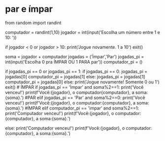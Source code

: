 # par e ímpar

from random import randint

computador = randint(1,10)
jogador = int(input('Escolha um número entre 1 e 10: '))

if jogador < 0 or jogador > 10:
    print('Jogue novamente. 1 a 10')
    exit()

soma = jogador + computador
jogadas = ('Ìmpar','Par')
jogadas_pi = int(input('Escolha 0 pra ÍMPAR OU 1 PARA par'))
computador_pi = ()

if jogadas_pi == 0 or jogadas_pi == 1:
    if jogadas_pi == 0:
        jogadas_pi = jogadas[0]
        computador_pi = jogadas[1]
    else:
        jogadas_pi = jogadas[1]
        computador_pi = jogadas[0]
else:
    print('Jogue novamente! Somente 0 ou 1')
    exit()
                              # ÍMPAR
if jogadas_pi == 'Ìmpar' and soma%2==1:
    print('Você venceu!')
    print(f'Você:{jogador}, o computador{computador}, a soma:{soma}.')
                               #PAR
elif jogadas_pi == 'Par' and soma%2==0:
    print('Você venceu!')
    print(f'Você:{jogador}, o computador:{computador}, a soma:{soma}.')
                                    #ÍMPAR
elif computador_pi == 'ìmpar' and soma%2==1:
    print('Computador venceu!')
    print(f'Você:{jogador}, o computador:{computador}, a soma:{soma}.')
    
else:
    print('Computador venceu!')
    print(f'Você:{jogador}, o computador:{computador}, a soma:{soma}.')
